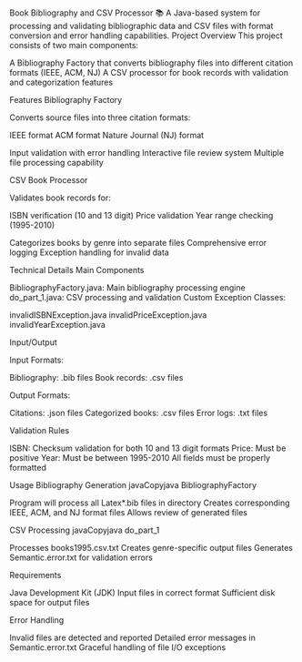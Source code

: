 Book Bibliography and CSV Processor 📚
A Java-based system for processing and validating bibliographic data and CSV files with format conversion and error handling capabilities.
Project Overview
This project consists of two main components:

A Bibliography Factory that converts bibliography files into different citation formats (IEEE, ACM, NJ)
A CSV processor for book records with validation and categorization features

Features
Bibliography Factory

Converts source files into three citation formats:

IEEE format
ACM format
Nature Journal (NJ) format


Input validation with error handling
Interactive file review system
Multiple file processing capability

CSV Book Processor

Validates book records for:

ISBN verification (10 and 13 digit)
Price validation
Year range checking (1995-2010)


Categorizes books by genre into separate files
Comprehensive error logging
Exception handling for invalid data

Technical Details
Main Components

BibliographyFactory.java: Main bibliography processing engine
do_part_1.java: CSV processing and validation
Custom Exception Classes:

invalidISBNException.java
invalidPriceException.java
invalidYearException.java



Input/Output

Input Formats:

Bibliography: .bib files
Book records: .csv files


Output Formats:

Citations: .json files
Categorized books: .csv files
Error logs: .txt files



Validation Rules

ISBN: Checksum validation for both 10 and 13 digit formats
Price: Must be positive
Year: Must be between 1995-2010
All fields must be properly formatted

Usage
Bibliography Generation
javaCopyjava BibliographyFactory

Program will process all Latex*.bib files in directory
Creates corresponding IEEE, ACM, and NJ format files
Allows review of generated files

CSV Processing
javaCopyjava do_part_1

Processes books1995.csv.txt
Creates genre-specific output files
Generates Semantic.error.txt for validation errors

Requirements

Java Development Kit (JDK)
Input files in correct format
Sufficient disk space for output files

Error Handling

Invalid files are detected and reported
Detailed error messages in Semantic.error.txt
Graceful handling of file I/O exceptions
